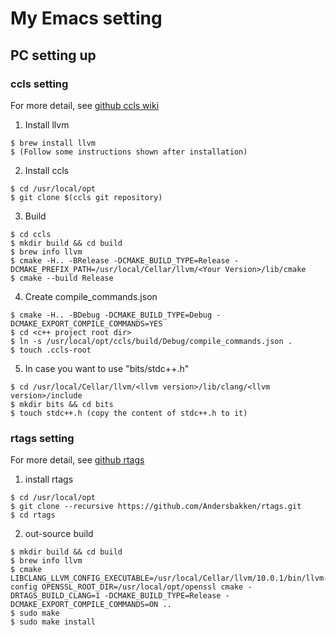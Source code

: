 # My Emacs setting

## PC setting up

### ccls setting
For more detail, see [github ccls wiki](https://github.com/MaskRay/ccls/wiki/Build)  
1. Install llvm  
```
$ brew install llvm
$ (Follow some instructions shown after installation)
```


2. Install ccls  
```
$ cd /usr/local/opt
$ git clone $(ccls git repository)
```

3. Build 
```
$ cd ccls
$ mkdir build && cd build
$ brew info llvm
$ cmake -H.. -BRelease -DCMAKE_BUILD_TYPE=Release -DCMAKE_PREFIX_PATH=/usr/local/Cellar/llvm/<Your Version>/lib/cmake
$ cmake --build Release
```

4. Create compile_commands.json
```
$ cmake -H.. -BDebug -DCMAKE_BUILD_TYPE=Debug -DCMAKE_EXPORT_COMPILE_COMMANDS=YES
$ cd <c++ project root dir>
$ ln -s /usr/local/opt/ccls/build/Debug/compile_commands.json .
$ touch .ccls-root
```

5. In case you want to use "bits/stdc++.h"
```
$ cd /usr/local/Cellar/llvm/<llvm version>/lib/clang/<llvm version>/include
$ mkdir bits && cd bits
$ touch stdc++.h (copy the content of stdc++.h to it)
```

### rtags setting
For more detail, see [github rtags](https://github.com/Andersbakken/rtags/wiki)
1. install rtags  
```
$ cd /usr/local/opt
$ git clone --recursive https://github.com/Andersbakken/rtags.git
$ cd rtags
```

2. out-source build  
```
$ mkdir build && cd build
$ brew info llvm
$ cmake LIBCLANG_LLVM_CONFIG_EXECUTABLE=/usr/local/Cellar/llvm/10.0.1/bin/llvm-config OPENSSL_ROOT_DIR=/usr/local/opt/openssl cmake -DRTAGS_BUILD_CLANG=1 -DCMAKE_BUILD_TYPE=Release -DCMAKE_EXPORT_COMPILE_COMMANDS=ON ..
$ sudo make
$ sudo make install
```
